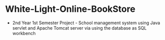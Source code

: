 # White-Light-Online-BookStore
- 2nd Year 1st Semester Project -
School management system using Java servlet and Apache Tomcat server via using the database as SQL workbench
